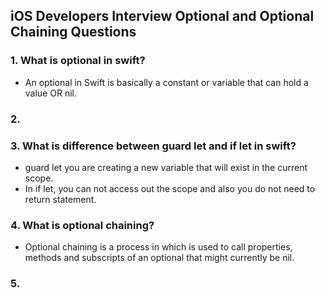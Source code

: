 ## iOS Developers Interview Optional and Optional Chaining Questions

### 1. What is optional in swift?
  - An optional in Swift is basically a constant or variable that can hold a value OR nil.

### 2. 

### 3. What is difference between guard let and if let in swift?
  - guard let you are creating a new variable that will exist in the current scope.
  - In if let, you can not access out the scope and also you do not need to return statement.
    
### 4. What is optional chaining?
  - Optional chaining is a process in which is used to call properties, methods and subscripts of an optional that might currently be nil.
    
### 5.
